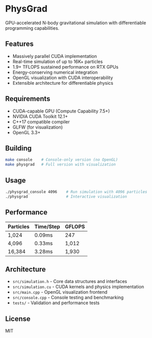 # PhysGrad

GPU-accelerated N-body gravitational simulation with differentiable programming capabilities.

## Features

- Massively parallel CUDA implementation
- Real-time simulation of up to 16K+ particles
- 1.9+ TFLOPS sustained performance on RTX GPUs
- Energy-conserving numerical integration
- OpenGL visualization with CUDA interoperability
- Extensible architecture for differentiable physics

## Requirements

- CUDA-capable GPU (Compute Capability 7.5+)
- NVIDIA CUDA Toolkit 12.1+
- C++17 compatible compiler
- GLFW (for visualization)
- OpenGL 3.3+

## Building

```bash
make console    # Console-only version (no OpenGL)
make physgrad   # Full version with visualization
```

## Usage

```bash
./physgrad_console 4096    # Run simulation with 4096 particles
./physgrad                 # Interactive visualization
```

## Performance

| Particles | Time/Step | GFLOPS |
|-----------|-----------|---------|
| 1,024     | 0.09ms    | 247     |
| 4,096     | 0.33ms    | 1,012   |
| 16,384    | 3.28ms    | 1,930   |

## Architecture

- `src/simulation.h` - Core data structures and interfaces
- `src/simulation.cu` - CUDA kernels and physics implementation
- `src/main.cpp` - OpenGL visualization frontend
- `src/console.cpp` - Console testing and benchmarking
- `tests/` - Validation and performance tests

## License

MIT